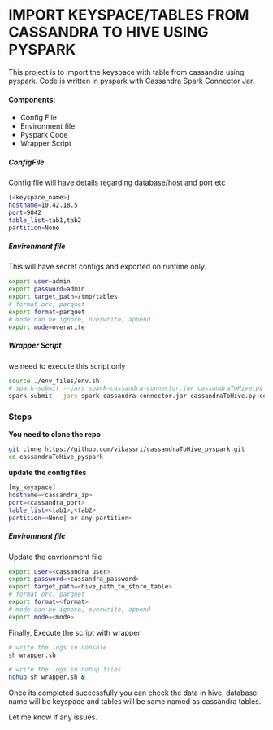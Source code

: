 
# IMPORT KEYSPACE/TABLES FROM CASSANDRA TO HIVE USING PYSPARK

This project is to import the keyspace with table from cassandra using pyspark. Code is written in pyspark with Cassandra Spark Connector Jar.

#### **Components:**

* Config File
* Environment file
* Pyspark Code
* Wrapper Script


##### ConfigFile
Config file will have details regarding database/host and port etc
```bash
[<keyspace_name>]
hostname=10.42.18.5
port=9042
table_list=tab1,tab2
partition=None
```


##### Environment file
This will have secret configs and exported on runtime only.
```bash
export user=admin
export password=admin
export target_path=/tmp/tables
# format orc, parquet
export format=parquet
# mode can be ignore, overwrite, append
export mode=overwrite
```

##### Wrapper Script 
we need to execute this script only
```bash
source ./env_files/env.sh
# spark-submit --jars spark-cassandra-connector.jar cassandraToHive.py <config> <keyspace>
spark-submit --jars spark-cassandra-connector.jar cassandraToHive.py configs/config.ini test
```

### Steps 

**You need to clone the repo**
```bash
git clone https://github.com/vikassri/cassandraToHive_pyspark.git
cd cassandraToHive_pyspark
```

**update the config files**

```bash
[my_keyspace]
hostname=<cassandra_ip>
port=<cassandra_port>
table_list=<tab1>,<tab2>
partition=<None| or any partition>
```

##### Environment file
Update the envrionment file 
```bash
export user=<cassandra_user>
export password=<cassandra_password>
export target_path=<hive_path_to_store_table>
# format orc, parquet
export format=<format>
# mode can be ignore, overwrite, append
export mode=<mode>
```
Finally, Execute the script with wrapper
```bash
# write the logs in console
sh wrapper.sh

# write the logs in nohup files
nohup sh wrapper.sh &
```

Once its completed successfully you can check the data in hive, database name will be keyspace and tables will be same named as cassandra tables.

Let me know if any issues.